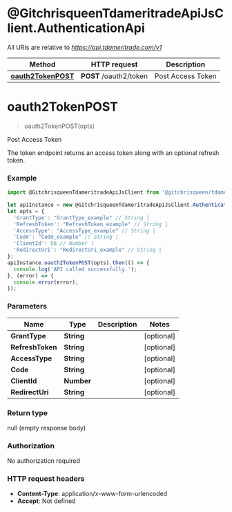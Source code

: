 # @GitchrisqueenTdameritradeApiJsClient.AuthenticationApi

All URIs are relative to *https://api.tdameritrade.com/v1*

Method | HTTP request | Description
------------- | ------------- | -------------
[**oauth2TokenPOST**](AuthenticationApi.md#oauth2TokenPOST) | **POST** /oauth2/token | Post Access Token

<a name="oauth2TokenPOST"></a>
# **oauth2TokenPOST**
> oauth2TokenPOST(opts)

Post Access Token

The token endpoint returns an access token along with an optional refresh token.

### Example
```javascript
import @GitchrisqueenTdameritradeApiJsClient from '@gitchrisqueen/tdameritrade-api-js-client';

let apiInstance = new @GitchrisqueenTdameritradeApiJsClient.AuthenticationApi();
let opts = { 
  'GrantType': "GrantType_example" // String | 
  'RefreshToken': "RefreshToken_example" // String | 
  'AccessType': "AccessType_example" // String | 
  'Code': "Code_example" // String | 
  'ClientId': 56 // Number | 
  'RedirectUri': "RedirectUri_example" // String | 
};
apiInstance.oauth2TokenPOST(opts).then(() => {
  console.log('API called successfully.');
}, (error) => {
  console.error(error);
});

```

### Parameters

Name | Type | Description  | Notes
------------- | ------------- | ------------- | -------------
 **GrantType** | **String**|  | [optional] 
 **RefreshToken** | **String**|  | [optional] 
 **AccessType** | **String**|  | [optional] 
 **Code** | **String**|  | [optional] 
 **ClientId** | **Number**|  | [optional] 
 **RedirectUri** | **String**|  | [optional] 

### Return type

null (empty response body)

### Authorization

No authorization required

### HTTP request headers

 - **Content-Type**: application/x-www-form-urlencoded
 - **Accept**: Not defined

